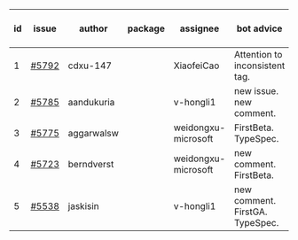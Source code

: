 | id | issue | author | package | assignee | bot advice | created date of issue | target release date | date from target |
| ------ | ------ | ------ | ------ | ------ | ------ | ------ | ------ | :-----: |
| 1 | [#5792](https://github.com/Azure/sdk-release-request/issues/5792) | cdxu-147 |  | XiaofeiCao | Attention to inconsistent tag. | 12-26 | 01-24 |  |
| 2 | [#5785](https://github.com/Azure/sdk-release-request/issues/5785) | aandukuria |  | v-hongli1 | new issue. new comment. | 12-16 | 01-23 |  |
| 3 | [#5775](https://github.com/Azure/sdk-release-request/issues/5775) | aggarwalsw |  | weidongxu-microsoft | FirstBeta. TypeSpec. | 12-11 | 01-24 |  |
| 4 | [#5723](https://github.com/Azure/sdk-release-request/issues/5723) | berndverst |  | weidongxu-microsoft | new comment. FirstBeta. | 11-15 | 02-21 |  |
| 5 | [#5538](https://github.com/Azure/sdk-release-request/issues/5538) | jaskisin |  | v-hongli1 | new comment. FirstGA. TypeSpec. | 09-27 | 01-24 |  |
